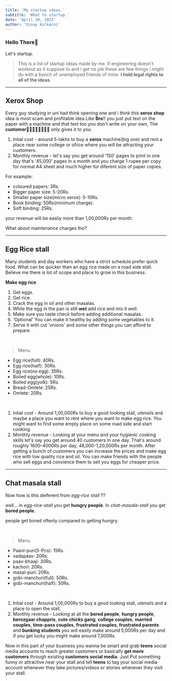 ```yaml
---
title: 'My startup ideas.'
subtitle: 'What to startup.'
date: 'April 30, 2023'
author: 'Vinay Kulkarni'
---
```


### Hello There🐼

Let's startup.


> This is a list of startup ideas made by me. If engineering doesn't workout as it suppose to and i get no job these are few things i might do with a bunch of unemployed friends of mine. **I hold legal rights to all of the ideas**.

___

## Xerox Shop
Every guy studying in uni had think opening one and i think this **xerox shop** idea is most scam and profitable idea.Like **Bro**!! you just put text on the paper with a machine and that text too you don't write on your own, The **customer🤑💵💲💸😻💓🥰😍** only gives it to you.

1. Intial cost - around 5-lakhs to buy a **xerox** machine(big one) and rent a place near some college or ofiice where you will be attracting your customers.
2. Monthly revenue - let's say you get around '150' pages to print in one day that's '45,000' pages in a month and you charge 1 rupee per copy for normal A4 sheet and much higher for diferent size of paper copies. 

For example:

* coloured papers: 3Rs.
* Bigger paper size: 5-20Rs.
* Smaller paper size(micro xerox): 5-10Rs.
* Book binding: 50Rs(minimum charge).
* Soft binding: 25Rs.

your revenue will be easliy more than 1,00,000Rs per month.

What about maintenance charges tho?

___

## Egg Rice stall
Many students and day workers who have a strict schedule prefer quick food. What can be quicker than an egg rice made on a road side stall. Believe me there is lot of scope and place to grow in this business.

**Make egg rice** <br />
1. Get eggs.
2. Get rice.
3. Crack the egg in oil and other masalas.
4. While the egg in the pan is still **wet** add rice and mix it well.
5. Make sure you taste check before adding additional masalas.
6. 'Optional'  You can make it healthy by adding some vegetables to it.
7. Serve it with cut 'onions' and some other things you can afford to prepare.

<br/>

> Menu


* Egg rice(full): 40Rs.
* Egg rice(half): 30Rs.
* Egg rice(no egg): 35Rs.
* Boiled egg(whole): 10Rs.
* Boiled egg(yolk): 5Rs.
* Bread-Omlete: 25Rs.
* Omlete: 20Rs.

<br/>

1. Intial cost - Around 1,00,000Rs to buy a good looking stall, utensils and maybe a place you want to rent where you want to make egg rice. You might want to find some empty place on some road side and start cooking.
2. Monthly revenue - Looking at your menu and your hygienic cooking skills let's say you get around 40 customers in one day. That's around  roughly 1600-4000Rs per day, 48,000-1,20,000Rs per month. After getting a bunch of customers you can increase the prices and make egg rice with low quality rice and oil. You can make friends with the people who sell eggs and convience them to sell you eggs for cheaper price.

___

## Chat masala stall
Now how is this deiferent from _egg-rice stall_ ??

well... in _egg-rice-stall_ you get **hungry people**. In _chat-masala-stall_ you get **bored people**.

people get bored oftenly compared to getiing hungry.

<br/>

> Menu

* Paani-puri(5-Pcs): 15Rs.
* vadapaav: 20Rs.
* paav-bhaaji: 30Rs.
* kachori: 20Rs.
* masal-puri: 20Rs.
* gobi-manchuri(full): 50Rs.
* gobi-manchuri(half): 30Rs.

<br/>


1. Intial cost - Around 1,00,000Rs to buy a good looking stall, utensils and a place to open the stall.
2. Monthly revenue - Looking at all the **bored people**, **hungry people**, **berozgaar chappris**, **cute chicks gang**, **college couples**, **married couples**, **time-pass couples**, **frustrated couples**, **frustrated parents** and **bunking students** you will easily make around 5,000Rs per day and if you get lucky you might make around 7,000Rs. 

Now in this part of your business you wanna be smart and grab **teens** social media accounts to reach greater customers or basically **get more customers** through existing **customers social media**. Just Put something funny or attractive near your stall and tell **teens** to tag your social media account whenever they take pictures/videos or stories whenever they visit your stall.